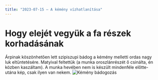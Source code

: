 ```yaml
---
title: "2023-07-15 – A kémény vízhatlanítása"
---
```


# Hogy elejét vegyük a fa részek korhadásának
Árpinak köszönhetően lett szipiszupi bádog a kémény melletti ordas nagy luk eltüntetésére. Matyival feltettük (a munka oroszlánrészét ő csinálta, én közben kaszáltam). A munka hevében nem is készült mindenféle előtte-utána kép, csak ilyen van nekem.
![Kémény bádogozás](/tanya/img/20230715_kemenybadog.jpg)
